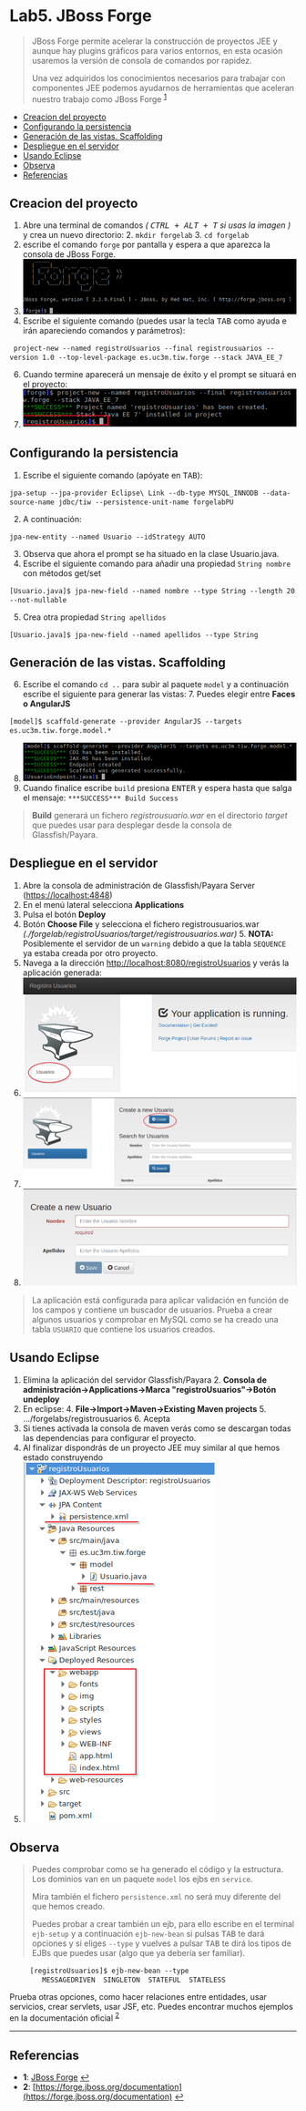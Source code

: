 # Lab5. JBoss Forge

> JBoss Forge permite acelerar la construcción de proyectos JEE y aunque hay plugins gráficos para varios entornos, en esta ocasión usaremos la versión de consola de comandos por rapidez.
> 
> Una vez adquiridos los conocimientos necesarios para trabajar con componentes JEE podemos ayudarnos de herramientas que aceleran nuestro trabajo como JBoss Forge <sup id="a1">[1](#f1)</sup>
> 

<!-- MarkdownTOC -->

- [Creacion del proyecto](#creacion-del-proyecto)
- [Configurando la persistencia](#configurando-la-persistencia)
- [Generación de las vistas. Scaffolding](#generación-de-las-vistas-scaffolding)
- [Despliegue en el servidor](#despliegue-en-el-servidor)
- [Usando Eclipse](#usando-eclipse)
- [Observa](#observa)
- [Referencias](#referencias)

<!-- /MarkdownTOC -->


## Creacion del proyecto

1. Abre una terminal de comandos _( <kbd>CTRL + ALT + T</kbd> si usas la imagen   )_ y crea un nuevo directorio:
    2. `mkdir forgelab`
    3. `cd forgelab`
3. escribe el comando `forge` por pantalla y espera a que aparezca la consola de JBoss Forge.
4. ![](images/Imagen1.png)
5. Escribe el siguiente comando (puedes usar la tecla <kbd>TAB</kbd> como ayuda e irán apareciendo comandos y parámetros):

```
 project-new --named registroUsuarios --final registrousuarios --version 1.0 --top-level-package es.uc3m.tiw.forge --stack JAVA_EE_7
```

6. Cuando termine aparecerá un mensaje de éxito y el prompt se situará en el proyecto:
7. ![](images/Imagen2.png)


## Configurando la persistencia

1. Escribe el siguiente comando (apóyate en <kbd>TAB</kbd>):

```
jpa-setup --jpa-provider Eclipse\ Link --db-type MYSQL_INNODB --data-source-name jdbc/tiw --persistence-unit-name forgelabPU 
```

2. A continuación:

```
jpa-new-entity --named Usuario --idStrategy AUTO
```

3. Observa que ahora el prompt se ha situado en la clase Usuario.java. 
4. Escribe el siguiente comando para añadir una propiedad `String nombre` con métodos get/set

```
[Usuario.java]$ jpa-new-field --named nombre --type String --length 20 --not-nullable 
```

5. Crea otra propiedad `String apellidos`

```
[Usuario.java]$ jpa-new-field --named apellidos --type String

```

## Generación de las vistas. Scaffolding

6. Escribe el comando `cd ..` para subir al paquete `model` y a continuación escribe el siguiente para generar las vistas:
    7. Puedes elegir entre __Faces o AngularJS__

```
[model]$ scaffold-generate --provider AngularJS --targets es.uc3m.tiw.forge.model.*  
```
8. ![](images/Imagen3.png)
9. Cuando finalice escribe `build` presiona <kbd>ENTER</kbd> y espera hasta que salga el mensaje: `***SUCCESS*** Build Success`

> __Build__ generará un fichero _registrousuario.war_ en el directorio _target_ que puedes usar para desplegar desde la consola de Glassfish/Payara.
> 

## Despliegue en el servidor

1. Abre la consola de administración de Glassfish/Payara Server ([https://localhost:4848](https://localhost:4848))
2. En el menú lateral selecciona __Applications__
3. Pulsa el botón __Deploy__
4. Botón __Choose File__ y selecciona el fichero registrousuarios.war _(./forgelab/registroUsuarios/target/registrousuarios.war)_
    5. __NOTA:__ Posiblemente el servidor de un `warning` debido a que la tabla `SEQUENCE` ya estaba creada por otro proyecto.
5. Navega a la dirección [http://localhost:8080/registroUsuarios](http://localhost:8080/registroUsuarios) y verás la aplicación generada:
6. ![](images/Imagen4.png)
7. ![](images/Imagen5.png)
8. ![](images/Imagen6.png)

> La aplicación está configurada para aplicar validación en función de los campos y contiene un buscador de usuarios. 
> Prueba a crear algunos usuarios y comprobar en MySQL como se ha creado una tabla `USUARIO` que contiene los usuarios creados.

## Usando Eclipse

1. Elimina la aplicación del servidor Glassfish/Payara
    2. __Consola de administración->Applications->Marca "registroUsuarios"->Botón undeploy__
3. En eclipse:
    4. __File->Import->Maven->Existing Maven projects__
    5. .../forgelabs/registrousuarios
    6. Acepta
7. Si tienes activada la consola de maven verás como se descargan todas las dependencias para configurar el proyecto.
8. Al finalizar dispondrás de un proyecto JEE muy similar al que hemos estado construyendo
9. ![](images/Imagen7.png)

## Observa

>
> Puedes comprobar como se ha generado el código y la estructura. Los dominios van en un paquete `model` los ejbs en `service`.
> 
> Mira también el fichero `persistence.xml` no será muy diferente del que hemos creado.
> 
> Puedes probar a crear también un ejb, para ello escribe en el terminal `ejb-setup` y a continuación `ejb-new-bean` si pulsas <kbd>TAB</kbd> te dará opciones y si eliges `--type` y vuelves a pulsar <kbd>TAB</kbd> te dirá los tipos de EJBs que puedes usar (algo que ya debería ser familiar).
> 

         [registroUsuarios]$ ejb-new-bean --type
            MESSAGEDRIVEN  SINGLETON  STATEFUL  STATELESS

Prueba otras opciones, como hacer relaciones entre entidades, usar servicios, crear servlets, usar JSF, etc. Puedes encontrar muchos ejemplos en la documentación oficial <sup id="a2">[2](#f2)</sup>

---
## Referencias

- <b id="f1">1</b>: [JBoss Forge](https://forge.jboss.org) [↩](#a1)
- <b id="f2">2</b>: [https://forge.jboss.org/documentation](https://forge.jboss.org/documentation) [↩](#a2)